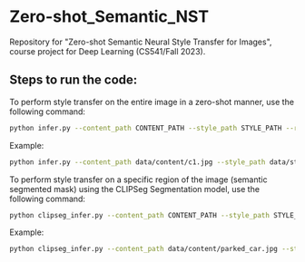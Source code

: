 # Zero-shot_Semantic_NST
Repository for "Zero-shot Semantic Neural Style Transfer for Images", course project for Deep Learning (CS541/Fall 2023).

## Steps to run the code:

To perform style transfer on the entire image in a zero-shot manner, use the following command:

```bash
python infer.py --content_path CONTENT_PATH --style_path STYLE_PATH --resize --keep_ratio
```

Example:

```bash
python infer.py --content_path data/content/c1.jpg --style_path data/style/candy.jpg --resize --keep_ratio
```

To perform style transfer on a specific region of the image (semantic segmented mask) using the CLIPSeg Segmentation model, use the following command:

```bash
python clipseg_infer.py --content_path CONTENT_PATH --style_path STYLE_PATH --prompts PROMPTS
```

Example:

```bash
python clipseg_infer.py --content_path data/content/parked_car.jpg --style_path data/style/candy.jpg --prompts "car"
```